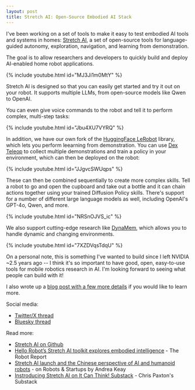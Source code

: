 ```yaml
---
layout: post
title: Stretch AI: Open-Source Embodied AI Stack
---
```


I've been working on a set of tools to make it easy to test embodied AI tools and systems in homes: [Stretch AI](https://github.com/hello-robot/stretch_ai/), a set of open-source tools for language-guided autonomy, exploration, navigation, and learning from demonstration.

The goal is to allow researchers and developers to quickly build and deploy AI-enabled home robot applications.

{% include youtube.html id="MJ3Ji1m0MtY" %}

Stretch AI is designed so that you can easily get started and try it out on your robot. It supports multiple LLMs, from open-source models like Qwen to OpenAI.

You can even give voice commands to the robot and tell it to perform complex, multi-step tasks:

{% include youtube.html id="Jbu4XU7VYRQ" %}

In addition, we have our own fork of the [HuggingFace LeRobot](https://github.com/hello-robot/lerobot) library, which lets you perform leearning from demonstration. You can use [Dex Teleop](https://github.com/hello-robot/stretch_dex_teleop) to collect multiple demonstrations and train a policy in your environment, which can then be deployed on the robot:

{% include youtube.html id="JJgvcSWUqps" %}


These can then be combined sequentially to create more complex skills. Tell a robot to go and open the cupboard and take out a bottle and it can chain actions together using your trained Diffusion Policy skills. There's support for a number of different large language models as well, including OpenAI's GPT-4o, Qwen, and more.

{% include youtube.html id="NRSnOJVS_ic" %}

We also support cutting-edge research like [DynaMem](https://dynamem.github.io/), which allows you to handle dynamic and changing environments.

{% include youtube.html id="7XZDVqsTdqU" %}

On a personal note, this is something I've wanted to build since I left NVIDIA ~2.5 years ago -- I think it's so important to have good, open, easy-to-use tools for mobile robotics research in AI. I'm looking forward to seeing what people can build with it!

I also wrote up a [blog post with a few more details](https://itcanthink.substack.com/p/introducing-stretch-ai) if you would like to learn more.

Social media:
  * [Twitter/X thread](https://twitter.com/chris_j_paxton/status/1863997206883164230)
  * [Bluesky thread](https://bsky.app/profile/cpaxton.bsky.social/post/3lcg3wljzns2s)

Read more:
  * [Stretch AI on Github](https://github.com/hello-robot/stretch_ai/)
  * [Hello Robot’s Stretch AI toolkit explores embodied intelligence](https://www.therobotreport.com/stretch-ai-toolkit-explore-embodied-intelligence/) - The Robot Report
  * [Stretch AI launch and the Chinese perspective of AI and humanoid robots](https://robotsandstartups.substack.com/p/stretch-ai-launch-and-chinese-perspective) - on Robots & Startups by Andrea Keay
  * [Instroducing Stretch AI on It Can Think! Substack](https://itcanthink.substack.com/p/introducing-stretch-ai) - Chris Paxton's Substack
